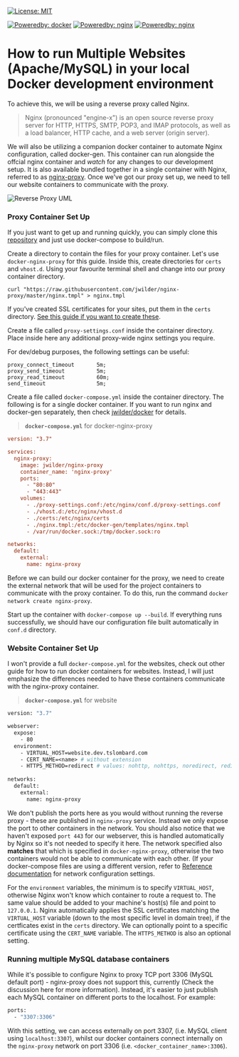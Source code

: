 [![License: MIT](https://img.shields.io/badge/License-MIT-yellow.svg?style=plastic)](https://opensource.org/licenses/MIT)

[![Poweredby: docker](https://img.shields.io/badge/docker-v18.09.6-lightgrey.svg?style=plastic&logo=docker&logoColor=white&labelColor=2496ed)](https://www.docker.com/) [![Poweredby: nginx](https://img.shields.io/badge/nginx-v1.17.6-lightgrey.svg?style=plastic&logo=nginx&logoColor=white&labelColor=047832)](https://github.com/nginxinc/docker-nginx) [![Poweredby: nginx](https://img.shields.io/badge/docker--gen-v0.7.3-lightgrey.svg?style=plastic&logo=nginx&logoColor=white&labelColor=047832)](https://github.com/jwilder/docker-gen)
# How to run Multiple Websites (Apache/MySQL) in your local Docker development environment
To achieve this, we will be using a reverse proxy called Nginx.
> Nginx (pronounced "engine-x") is an open source reverse proxy server for HTTP, HTTPS, SMTP, POP3, and IMAP protocols,
> as well as a load balancer, HTTP cache, and a web server (origin server).

We will also be utilizing a companion docker container to automate Nginx configuration, called docker-gen. This
container can run alongside the offcial nginx container and *watch* for any changes to our development setup. It is also
available bundled together in a single container with Nginx, referred to as
[nginx-proxy](https://github.com/jwilder/nginx-proxy). Once we've got our proxy set up, we need to tell our website
containers to communicate with the proxy.

![Reverse Proxy UML](http://plantuml.com:80/plantuml/svg/5OqxZW8n40NpFSLoW74BGgAv2JBsquo5FrRtQxW-9ggWfAhT69NUwj-bz5GzmxN-d-IqkuZ6JpWAJt-wGTFeH6T8emclD--7PBnHnuG-yaWcBHgXOffa9QLvPTcMUK4tAuI5-Lljw7dn2m00)

### Proxy Container Set Up
If you just want to get up and running quickly, you can simply clone this [repository](https://github.com/t12ung/docker-nginx-proxy)
and just use docker-compose to build/run.

Create a directory to contain the files for your proxy container. Let's use `docker-nginx-proxy` for this guide. Inside
this, create directories for `certs` and `vhost.d`. Using your favourite terminal shell and change into our
proxy container directory.

```shell
curl "https://raw.githubusercontent.com/jwilder/nginx-proxy/master/nginx.tmpl" > nginx.tmpl
```

If you've created SSL certificates for your sites, put them in the `certs` directory.
[See this guide if you want to create these](./SSL-localhost-letsencrypt.md).

Create a file called `proxy-settings.conf` inside the container directory. Place inside here any additional proxy-wide
nginx settings you require.

For dev/debug purposes, the following settings can be useful:
```
proxy_connect_timeout       5m;
proxy_send_timeout          5m;
proxy_read_timeout          60m;
send_timeout                5m;
```

Create a file called `docker-compose.yml` inside the container directory. The following is for a single docker
container. If you want to run nginx and docker-gen separately, then check
[jwilder/docker](https://github.com/jwilder/docker-gen#separate-container-install) for details.

> **`docker-compose.yml`** for docker-nginx-proxy
```ini
version: "3.7"

services:
  nginx-proxy:
    image: jwilder/nginx-proxy
    container_name: 'nginx-proxy'
    ports:
      - "80:80"
      - "443:443"
    volumes:
      - ./proxy-settings.conf:/etc/nginx/conf.d/proxy-settings.conf
      - ./vhost.d:/etc/nginx/vhost.d
      - ./certs:/etc/nginx/certs
      - ./nginx.tmpl:/etc/docker-gen/templates/nginx.tmpl
      - /var/run/docker.sock:/tmp/docker.sock:ro

networks:
  default:
    external:
      name: nginx-proxy
```
Before we can build our docker container for the proxy, we need to create the external network that will be used for the
project containers to communicate with the proxy container. To do this, run the command
`docker network create nginx-proxy`.

Start up the container with `docker-compose up --build`. If everything runs successfully, we should have our
configuration file built automatically in `conf.d` directory.

### Website Container Set Up
I won't provide a full `docker-compose.yml` for the websites, check out other guide for how to run docker containers for
websites. Instead, I will just emphasize the differences needed to have these containers communicate with the
nginx-proxy container.

> **`docker-compose.yml`** for website
```dockerfile
version: "3.7"

webserver:
  expose:
    - 80
  environment:
    - VIRTUAL_HOST=website.dev.tslombard.com
    - CERT_NAME=<name> # without extension
    - HTTPS_METHOD=redirect # values: nohttp, nohttps, noredirect, redirect (default)
    
networks:
  default:
    external:
      name: nginx-proxy
```

We don't publish the ports here as you would without running the reverse proxy - these are published in `nginx-proxy`
service. Instead we only expose the port to other containers in the network. You should also notice that we haven't
exposed `port 443` for our webserver, this is handled automatically by Nginx so it's not needed to specify it here. The
network specified also **matches** that which is specified in `docker-nginx-proxy`, otherwise the two containers would
not be able to communicate with each other. (If your docker-compose files are using a different version, refer to
[Reference documentation](https://docs.docker.com/compose/compose-file/) for network configuration settings.

For the `environment` variables, the minimum is to specify `VIRTUAL_HOST`, otherwise Nginx won't know which container to
route a request to. The same value should be added to your machine's host(s) file and point to `127.0.0.1`. Nginx
automatically applies the SSL certificates matching the `VIRTUAL_HOST` variable (down to the most specific level in
domain tree), if the certficates exist in the `certs` directory. We can optionally point to a specific certificate using
the `CERT_NAME` variable. The `HTTPS_METHOD` is also an optional setting.

### Running multiple MySQL database containers

While it's possible to configure Nginx to proxy TCP port 3306 (MySQL default port) - nginx-proxy does not support this,
currently (Check the discussion here for more information). Instead, it's easier to just publish each MySQL container on
different ports to the localhost. For example:
```dockerfile
ports:
  - "3307:3306"
```
With this setting, we can access externally on port 3307, (i.e. MySQL client using `localhost:3307`), whilst our docker
containers connect internally on the `nginx-proxy` network on port 3306 (i.e. `<docker_container_name>:3306`).

